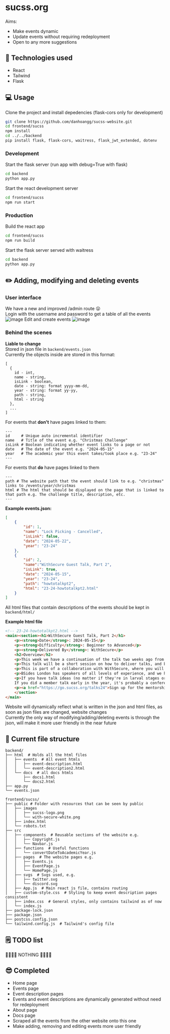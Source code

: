 # sucss.org
Aims:
- Make events dynamic
- Update events without requiring redeployment
- Open to any more suggestions

## 👾 Technologies used
- React
- Tailwind
- Flask

## 💻 Usage 

Clone the project and install depedencies (flask-cors only for development)
```bash
git clone https://github.com/danhoangg/sucss-website.git
cd frontend/sucss
npm install
cd ../../backend
pip install flask, flask-cors, waitress, flask_jwt_extended, dotenv
```
### Development
Start the flask server (run app with debug=True with flask)
```bash
cd backend
python app.py
```
Start the react development server
```bash
cd frontend/sucss
npm run start
```
### Production
Build the react app
```bash
cd frontend/sucss
npm run build
```
Start the flask server served with waitress
```bash
cd backend
python app.py
```

## ✏️ Adding, modifying and deleting events

### User interface
We have a new and improved /admin route 😮\
Login with the username and password to get a table of all the events
![image](https://github.com/danhoangg/sucss-website/assets/107479212/7a13fd0d-474a-4339-ab11-7a36627c1e0f)
Edit and create events
![image](https://github.com/danhoangg/sucss-website/assets/107479212/f7f43a9c-4df6-4b8a-bbfe-2d53b43dc982)

### Behind the scenes
**Liable to change**\
Stored in json file in `backend/events.json`\
Currently the objects inside are stored in this format:
```
[
  {
    id - int,
    name - string,
    isLink - boolean,
    date - string: format yyyy-mm-dd,
    year - string: format yy-yy,
    path - string,
    html - string
  },
  ...
]
```
For events that **don't** have pages linked to them:
```
---
id     # Unique auto incremental identifier
name   # Title of the event e.g. "Christmas Challenge"
isLink # Boolean indicating whether event links to a page or not
date   # The date of the event e.g. "2024-05-15"
year   # The academic year this event takes/took place e.g. "23-24"
---
```
For events that **do** have pages linked to them
```
---
path # The website path that the event should link to e.g. "christmas" links to /events/year/christmas
html # The html that should be displayed on the page that is linked to that path e.g. The challenge title, description, etc.
---
```
**Example events.json:**
```json
[
    {
        "id": 1,
        "name": "Lock Picking - Cancelled",
        "isLink": false,
        "date": "2024-05-22",
        "year": "23-24"
    },
    {
        "id": 2,
        "name":"WithSecure Guest Talk, Part 2",
        "isLink": true,
        "date": "2024-05-15",
        "year": "23-24",
        "path": "howtotalkpt2",
        "html": "23-24-howtotalkpt2.html"
    }
]
```

All html files that contain descriptions of the events should be kept in `backend/html/`

**Example html file**
```html
<!-- 23-24-howtotalkpt2.html -->
<main><section><h1>WithSecure Guest Talk, Part 2</h1>
    <p><strong>Date</strong>: 2024-05-15</p>
    <p><strong>Difficulty</strong>: Beginner to Advanced</p>
    <p><strong>Delivered By</strong>: WithSecure</p>
    <h2>Overview</h2>
    <p>This week we have a continuation of the talk two weeks ago from our sponsor, WithSecure!</p>
    <p>This talk will be a short session on how to deliver talks, and brainstorming ideas for talks.</p>
    <p>This is part of a collaboration with WithSecure, where you will receive expert training and coaching in conference-speaking, with the aim of submitting talks to the renowned cyber security conference BSides London!</p>
    <p>BSides London has speakers of all levels of experience, and we have already seen conference-worthy talks at our Member Talks session in December, so we highly encourage you to get involved with this opportunity. There is, however, no obligation to submit any conference talks - please just come along if you're interested!</p>
    <p>If you have talk ideas (no matter if they're in larval stages or already well developed) WithSecure is more than happy to help you workshop them.
    If you did a member talk early in the year, it's probably a conference talk waiting to happen!</p>
    <p><a href="https://go.sucss.org/talks24">Sign up for the mentorship!</a></p>
    </section>
</main>
```

Website will dynamically reflect what is written in the json and html files, as soon as json files are changed, website changes\
Currently the only way of modifying/adding/deleting events is through the json, will make it more user friendly in the near future

## 📁 Current file structure

```
backend/
├── html  # Holds all the html files
│   ├── events  # All event htmls
│   │   ├── event-description.html
│   │   └── event-description2.html
│   └── docs  # all docs htmls
│       ├── docs1.html
│       └── docs2.html
├── app.py
└── events.json

frontend/sucss/
├── public # Folder with resources that can be seen by public
│   ├── images 
│   │   ├── sucss-logo.png
│   │   └── with-secure-white.png
│   ├── index.html
│   └── robots.txt
├── src
│   ├── components  # Reusable sections of the website e.g.
│   │   ├── Copyright.js
│   │   └── Navbar.js
│   ├── functions  # Useful functions                            
│   │   └── convertDateToAcademicYear.js
│   ├── pages  # The website pages e.g.
│   │   ├── Events.js
│   │   ├── EventPage.js
│   │   └── HomePage.js 
│   ├── svgs  # Svgs used, e.g.
│   │   ├── twitter.svg
│   │   └── discord.svg
│   ├── App.js  # Main react js file, contains routing
│   ├── custom-style.css  # Styling to keep event description pages consistent
│   ├── index.css  # General styles, only contains tailwind as of now
│   └── index.js
├── package-lock.json
├── package.json
├── postcss.config.json
└── tailwind.config.js  # Tailwind's config file
```

## 🗒️ TODO list
🎉🎉🎉🎉 NOTHING 🎉🎉🎉🎉

## 😎 Completed
- Home page
- Events page
- Event description pages
- Events and event descriptions are dynamically generated without need for redeployment
- About page
- Docs page
- Scraped all the events from the other website onto this one
- Make adding, removing and editing events more user friendly
